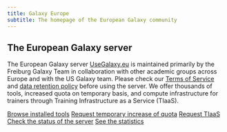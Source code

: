 ```yaml
---
title: Galaxy Europe
subtitle: The homepage of the European Galaxy community
---
```


<!-- Color palette: https://www.color-hex.com/color-palette/9983 -->
<!-- "The European Galaxy server" info box -->

<div class="card border-secondary bg-secondary" style="width: 100%;">
  <div class="card-body">
    <h2 class="card-title text-dark">The European Galaxy server</h2>
    <p class="card-text">The European Galaxy server <a href="https://usegalaxy.eu/">UseGalaxy.eu</a> is maintained primarily by the Freiburg Galaxy Team in collaboration with other academic groups across Europe and with the US Galaxy team. Please check our <a href="https://usegalaxy-eu.github.io/gdpr/tos.html">Terms of Service</a> and <a href="">data retention policy</a> before using the server. We offer thousands of tools, increased quota on temporary basis, and compute infrastructure for trainers through Training Infrastructure as a Service (TIaaS).</p>
    <div class="text-center">
        <a href="https://usegalaxy-eu.github.io/tools" class="btn btn-light btn-outline-dark mx-3">Browse installed tools</a>
        <a href="https://docs.google.com/forms/d/e/1FAIpQLSf9w2MOS6KOlu9XdhRSDqWnCDkzoVBqHJ3zH_My4p8D8ZgkIQ/viewform" class="btn btn-light btn-outline-dark mx-3">Request temporary increase of quota</a>
        <a href="https://usegalaxy-eu.github.io/tiaas" class="btn btn-light btn-outline-dark mx-3">Request TIaaS</a>
        <a href="https://status.galaxyproject.org/" class="btn btn-light btn-outline-dark mx-3">Check the status of the server</a>
        <a href="https://stats.galaxyproject.eu/" class="btn btn-light btn-outline-dark mx-3">See the statistics</a>
      </div>
  </div>
</div>
